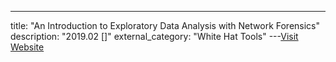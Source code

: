 ---
title: "An Introduction to Exploratory Data Analysis with Network Forensics"
description: "2019.02 []"
external_category: "White Hat Tools"
---[Visit Website](https://401trg.com/introduction-to-exploratory-data-analysis/)

